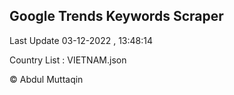 

## Google Trends Keywords Scraper 
 
Last Update 03-12-2022 , 13:48:14

Country List :
VIETNAM.json



© Abdul Muttaqin 
